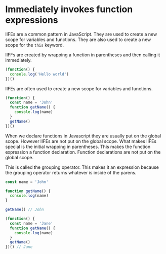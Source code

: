 # Immediately invokes function expressions

IIFEs are a common pattern in JavaScript. They are used to create a new scope for variables and functions. They are also used to create a new scope for the `this` keyword.

IIFFs are created by wrapping a function in parentheses and then calling it immediately.

```js
(function() {
  console.log('Hello world')
})()
```

IIFEs are often used to create a new scope for variables and functions.

```js
(function() {
  const name = 'John'
  function getName() {
    console.log(name)
  }
  getName()
})()
```

When we declare functions in Javascript they are usually put on the global scope. However IIFEs are not put on the global scope. What makes IIFEs special is the initial wrapping in parentheses. This makes the function expression a function declaration. Function declarations are not put on the global scope.

This is called the grouping operator. This makes it an expression because the grouping operator returns whatever is inside of the parens.

```js
const name = 'John'

function getName() {
  console.log(name)
}

getName() // John

(function() {
  const name = 'Jane'
  function getName() {
    console.log(name)
  }
  getName()
})() // Jane
```
